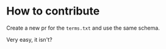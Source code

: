 # How to contribute 

Create a new pr for the `terms.txt` and use the same schema.

Very easy, it isn't?
